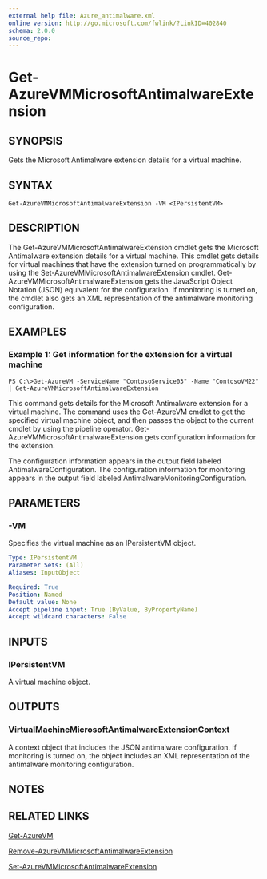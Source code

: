 ```yaml
---
external help file: Azure_antimalware.xml
online version: http://go.microsoft.com/fwlink/?LinkID=402840
schema: 2.0.0
source_repo: 
---
```


# Get-AzureVMMicrosoftAntimalwareExtension
## SYNOPSIS
Gets the Microsoft Antimalware extension details for a virtual machine.

## SYNTAX

```
Get-AzureVMMicrosoftAntimalwareExtension -VM <IPersistentVM>
```

## DESCRIPTION
The Get-AzureVMMicrosoftAntimalwareExtension cmdlet gets the Microsoft Antimalware extension details for a virtual machine.
This cmdlet gets details for virtual machines that have the extension turned on programmatically by using the Set-AzureVMMicrosoftAntimalwareExtension cmdlet.
Get-AzureVMMicrosoftAntimalwareExtension gets the JavaScript Object Notation (JSON) equivalent for the configuration.
If monitoring is turned on, the cmdlet also gets an XML representation of the antimalware monitoring configuration.

## EXAMPLES

### Example 1: Get information for the extension for a virtual machine
```
PS C:\>Get-AzureVM -ServiceName "ContosoService03" -Name "ContosoVM22" | Get-AzureVMMicrosoftAntimalwareExtension
```

This command gets details for the Microsoft Antimalware extension for a virtual machine.
The command uses the Get-AzureVM cmdlet to get the specified virtual machine object, and then passes the object to the current cmdlet by using the pipeline operator.
Get-AzureVMMicrosoftAntimalwareExtension gets configuration information for the extension.

The configuration information appears in the output field labeled AntimalwareConfiguration.
The configuration information for monitoring appears in the output field labeled AntimalwareMonitoringConfiguration.

## PARAMETERS

### -VM
Specifies the virtual machine as an IPersistentVM object.

```yaml
Type: IPersistentVM
Parameter Sets: (All)
Aliases: InputObject

Required: True
Position: Named
Default value: None
Accept pipeline input: True (ByValue, ByPropertyName)
Accept wildcard characters: False
```

## INPUTS

### IPersistentVM
A virtual machine object.

## OUTPUTS

### VirtualMachineMicrosoftAntimalwareExtensionContext
A context object that includes the JSON antimalware configuration.
If monitoring is turned on, the object includes an XML representation of the antimalware monitoring configuration.

## NOTES

## RELATED LINKS

[Get-AzureVM](http://msdn.microsoft.com/en-us/library/dn495236.aspx)

[Remove-AzureVMMicrosoftAntimalwareExtension](d0063033-35f1-4467-bbdd-f4c569a98810)

[Set-AzureVMMicrosoftAntimalwareExtension](2140d7c4-c973-489b-b1b0-878b04c96e4b)


